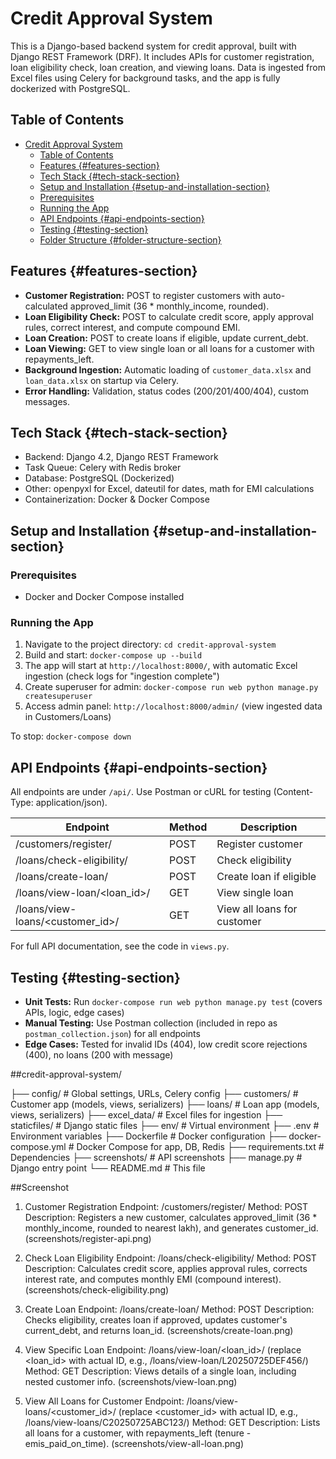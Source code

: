 # Credit Approval System

This is a Django-based backend system for credit approval, built with Django REST Framework (DRF). It includes APIs for customer registration, loan eligibility check, loan creation, and viewing loans. Data is ingested from Excel files using Celery for background tasks, and the app is fully dockerized with PostgreSQL.

## Table of Contents

- [Credit Approval System](#credit-approval-system)
  - [Table of Contents](#table-of-contents)
  - [Features {#features-section}](#features-features-section)
  - [Tech Stack {#tech-stack-section}](#tech-stack-tech-stack-section)
  - [Setup and Installation {#setup-and-installation-section}](#setup-and-installation-setup-and-installation-section)
  - [Prerequisites](#prerequisites)
  - [Running the App](#running-the-app)
  - [API Endpoints {#api-endpoints-section}](#api-endpoints-api-endpoints-section)
  - [Testing {#testing-section}](#testing-testing-section)
  - [Folder Structure {#folder-structure-section}](#folder-structure-folder-structure-section)
  
## Features {#features-section}

- **Customer Registration:** POST to register customers with auto-calculated approved_limit (36 * monthly_income, rounded).
- **Loan Eligibility Check:** POST to calculate credit score, apply approval rules, correct interest, and compute compound EMI.
- **Loan Creation:** POST to create loans if eligible, update current_debt.
- **Loan Viewing:** GET to view single loan or all loans for a customer with repayments_left.
- **Background Ingestion:** Automatic loading of `customer_data.xlsx` and `loan_data.xlsx` on startup via Celery.
- **Error Handling:** Validation, status codes (200/201/400/404), custom messages.

## Tech Stack {#tech-stack-section}

- Backend: Django 4.2, Django REST Framework
- Task Queue: Celery with Redis broker
- Database: PostgreSQL (Dockerized)
- Other: openpyxl for Excel, dateutil for dates, math for EMI calculations
- Containerization: Docker & Docker Compose

## Setup and Installation {#setup-and-installation-section}

### Prerequisites

- Docker and Docker Compose installed

### Running the App

1. Navigate to the project directory: `cd credit-approval-system`
2. Build and start: `docker-compose up --build`
3. The app will start at `http://localhost:8000/`, with automatic Excel ingestion (check logs for "ingestion complete")
4. Create superuser for admin: `docker-compose run web python manage.py createsuperuser`
5. Access admin panel: `http://localhost:8000/admin/` (view ingested data in Customers/Loans)

To stop: `docker-compose down`

## API Endpoints {#api-endpoints-section}

All endpoints are under `/api/`. Use Postman or cURL for testing (Content-Type: application/json).

| Endpoint | Method | Description |
|----------|--------|-------------|
| /customers/register/ | POST | Register customer |
| /loans/check-eligibility/ | POST | Check eligibility |
| /loans/create-loan/ | POST | Create loan if eligible |
| /loans/view-loan/<loan_id>/ | GET | View single loan |
| /loans/view-loans/<customer_id>/ | GET | View all loans for customer |

For full API documentation, see the code in `views.py`.

## Testing {#testing-section}

- **Unit Tests:** Run `docker-compose run web python manage.py test` (covers APIs, logic, edge cases)
- **Manual Testing:** Use Postman collection (included in repo as `postman_collection.json`) for all endpoints
- **Edge Cases:** Tested for invalid IDs (404), low credit score rejections (400), no loans (200 with message)

##credit-approval-system/

├── config/               # Global settings, URLs, Celery config
├── customers/            # Customer app (models, views, serializers)
├── loans/                # Loan app (models, views, serializers)
├── excel_data/           # Excel files for ingestion
├── staticfiles/          # Django static files
├── env/                  # Virtual environment
├── .env                  # Environment variables
├── Dockerfile            # Docker configuration
├── docker-compose.yml    # Docker Compose for app, DB, Redis
├── requirements.txt      # Dependencies
├── screenshots/          # API screenshots
├── manage.py             # Django entry point
└── README.md             # This file


##Screenshot

1. Customer Registration
Endpoint: /customers/register/
Method: POST
Description: Registers a new customer, calculates approved_limit (36 * monthly_income, rounded to nearest lakh), and generates customer_id.(screenshots/register-api.png)

2. Check Loan Eligibility
Endpoint: /loans/check-eligibility/
Method: POST
Description: Calculates credit score, applies approval rules, corrects interest rate, and computes monthly EMI (compound interest).
(screenshots/check-eligibility.png)

3. Create Loan
Endpoint: /loans/create-loan/
Method: POST
Description: Checks eligibility, creates loan if approved, updates customer's current_debt, and returns loan_id.
(screenshots/create-loan.png)

4. View Specific Loan
Endpoint: /loans/view-loan/<loan_id>/ (replace <loan_id> with actual ID, e.g., /loans/view-loan/L20250725DEF456/)
Method: GET
Description: Views details of a single loan, including nested customer info.
(screenshots/view-loan.png)

5. View All Loans for Customer
Endpoint: /loans/view-loans/<customer_id>/ (replace <customer_id> with actual ID, e.g., /loans/view-loans/C20250725ABC123/)
Method: GET
Description: Lists all loans for a customer, with repayments_left (tenure - emis_paid_on_time).
(screenshots/view-all-loan.png)
